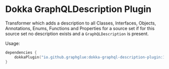 # Dokka GraphQLDescription Plugin

Transformer which adds a description to all Classes, Interfaces, Objects, Annotations, Enums, Functions and Properties 
for a source set if for this source set no description exists and a `GraphQLDescription` is present.

Usage:
```kt
dependencies {
    dokkaPlugin("io.github.graphglue:dokka-graphql-description-plugin:1.0.1")
}
```
